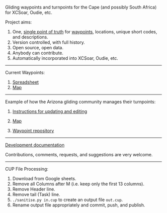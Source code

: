 Gliding waypoints and turnpoints for the Cape (and possibly South Africa) for XCSoar, Oudie, etc.


Project aims:

1. One, [single point of truth](https://en.wikipedia.org/wiki/Single_source_of_truth) for [waypoints](https://xkcd.com/927/), locations, unique short codes, and descriptions.
1. Version controlled, with full history.
1. Open source, open data.
1. Anybody can contribute.
1. Automatically incorporated into XCSoar, Oudie, etc.


---

Current Waypoints:

1. [Spreadsheet](https://docs.google.com/spreadsheets/d/13YJ6NrfoLhxTgeO8fi1aIT0n_nm4z0_ixXWjndgwzjE/edit#gid=352524014)
1. [Map](https://www.google.com/maps/d/u/0/edit?mid=1OdQ9Jp9IcUgXAMa7qQpaBRQReOhAuitc&usp=sharing)




---

Example of how the Arizona gliding community manages their turnpoints:


1. [Instructions for updating and editing](https://docs.google.com/presentation/d/1pMjyXVpgSP-2waq6FuD5_nyMrU_6ApVSMYG6YpMSBvM/edit?usp=sharing)

1. [Map](https://www.google.com/maps/d/u/0/edit?mid=1kHawbgbNa_hPMl5rvOVMP27UdMX1PvQ_&ll=32.39213804431958%2C-111.49211784793266&z=11)

1. [Waypoint repository](https://github.com/DavisChappins/AZTurnpoints)


---

[Development documentation](https://docs.google.com/document/d/1Z5EGAza_H5q-v5h7MDuK3U0bmSp__XplMYXCBRvNA6M/edit#heading=h.vywwt6ylo0kv)


Contributions, comments, requests, and suggestions are very welcome.


--- 

CUP File Processing:

1. Download from Google sheets.
2. Remove all Columns after M (i.e. keep only the first 13 columns).
3. Remove Header line.
4. Remove tail (Task) line.
5. `./sanitise.py in.cup` to create an output file `out.cup`.
6. Rename output file appropriately and commit, push, and publish.

